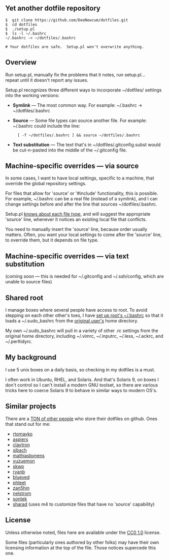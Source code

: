 ## Yet another dotfile repository ##

    $  git clone https://github.com/DeeNewcum/dotfiles.git
    $  cd dotfiles
    $  ./setup.pl
    $  ls -l ~/.bashrc
    ~/.bashrc -> ~/dotfiles/.bashrc

    # Your dotfiles are safe.  Setup.pl won't overwrite anything.

## Overview ##

Run setup.pl, manually fix the problems that it notes, run setup.pl...   repeat until it doesn't report any issues.

Setup.pl recognizes three different ways to incorporate ~/dotfiles/ settings into the working versions:

* **Symlink** — The most common way. For example: ~/.bashrc → ~/dotfiles/.bashrc

* **Source** — Some file types can source another file.  For example:  ~/.bashrc could include the line:

        [ -f ~/dotfiles/.bashrc ] && source ~/dotfiles/.bashrc

* **Text substitution** — The text that's in ~/dotfiles/.gitconfig.subst would be cut-n-pasted into the middle of the ~/.gitconfig file.
  
## Machine-specific overrides — via source ##

In some cases, I want to have local settings, specific to a machine, that override the global repository settings.

For files that allow for 'source' or '#include' functionality, this is possible.  For example, ~/.bashrc can be a real file (instead of a symlink), and I can change settings before and after the line that sources ~/dotfiles/.bashrc.

Setup.pl [knows about each file type](https://github.com/DeeNewcum/dotfiles/blob/b3510c3a0bfedf2f33085a7eeacfa6586730b1f1/setup.pl#L124-131), and will suggest the appropriate 'source' line, whenever it notices an existing local file that conflicts.

You need to manually insert the 'source' line, because order usually matters.  Often, you want your local settings to come after the 'source' line, to override them, but it depends on file type.

## Machine-specific overrides — via text substitution ##

(coming soon — this is needed for ~/.gitconfig and ~/.ssh/config, which are unable to source files)

## Shared root ##

I manage boxes where several people have access to root.  To avoid stepping on each other other's toes, I have [set up root's ~/.bashrc](https://github.com/DeeNewcum/dotfiles/blob/master/.sudo_bashrc#L3-5) so that it loads a ~/.sudo_bashrc from the [original user's](http://paperlined.org/apps/host_sudo_su_boundaries/user_ids.html) home directory.

My own ~/.sudo_bashrc will pull in a variety of other .rc settings from the original home directory, including ~/.vimrc, ~/.inputrc, ~/.less, ~/.ackrc, and ~/.perltidyrc.

## My background ##

I use 5 unix boxes on a daily basis, so checking in my dotfiles is a must.

I often work in Ubuntu, RHEL, and Solaris.  And that's Solaris 9, on boxes I don't control so I can't install a modern GNU toolset, so there are various tricks here to coerce Solaris 9 to behave in similar ways to modern OS's.

## Similar projects ##

There are a [TON of other people](https://github.com/search?utf8=%E2%9C%93&q=dotfiles&repo=&langOverride=&start_value=1&type=Repositories&language=) who store their dotfiles on github.  Ones that stand out for me:

* [rtomayko](https://github.com/rtomayko/dotfiles)
* [aspiers](https://github.com/aspiers/shell-env)
* [claytron](https://github.com/claytron/dotfiles)
* [sjbach](https://github.com/sjbach/env)
* [mathiasbynens](https://github.com/mathiasbynens/dotfiles/)
* [yuzuemon](https://github.com/yuzuemon/dotfiles)
* [skwp](https://github.com/skwp/dotfiles)
* [ryanb](https://github.com/ryanb/dotfiles)
* [blueyed](https://github.com/blueyed/dotfiles)
* [phleet](https://github.com/phleet/dotfiles)
* [zan5hin](https://github.com/zan5hin/dotfiles)
* [nelstrom](https://github.com/nelstrom/dotfiles)
* [sontek](https://github.com/sontek/dotfiles)
* [sharad](https://github.com/sharad/rc) (uses m4 to customize files that have no 'source' capability)

## License ##

Unless otherwise noted, files here are available under the [CC0 1.0](http://creativecommons.org/publicdomain/zero/1.0/) license.

Some files (particularly ones authored by other folks) may have their own licensing information at the top of the file.  Those notices supercede this one.

